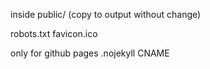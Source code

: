 inside public/
(copy to output without change)

  robots.txt
  favicon.ico
    


only for github pages
  .nojekyll
  CNAME
  
